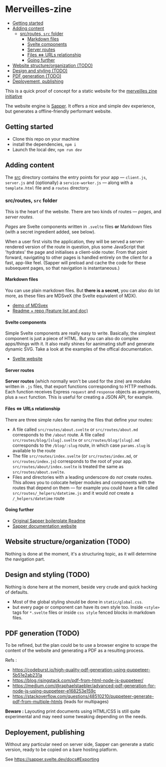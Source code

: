 # Merveilles-zine <!-- omit in toc -->

- [Getting started](#getting-started)
- [Adding content](#adding-content)
  - [src/routes, `src` folder](#srcroutes-src-folder)
    - [Markdown files](#markdown-files)
    - [Svelte components](#svelte-components)
    - [Server routes](#server-routes)
    - [Files <=> URLs relationship](#files--urls-relationship)
    - [Going further](#going-further)
- [Website structure/organization (TODO)](#website-structureorganization-todo)
- [Design and styling (TODO)](#design-and-styling-todo)
- [PDF generation (TODO)](#pdf-generation-todo)
- [Deployement, publishing](#deployement-publishing)

This is a quick proof of concept for a static website for the [merveilles zine initiative](https://merveilles.town/@Merristasis/102916099861136375)

The website engine is [Sapper](https://github.com/sveltejs/sapper). It offers a nice and simple dev experience, but generates a offline-friendly performant website.



## Getting started

* Clone this repo on your machine
* install the dependencies, `npm i`
* Launch the local dev, `npm run dev`

## Adding content

The [src](src) directory contains the entry points for your app — `client.js`, `server.js` and (optionally) a `service-worker.js` — along with a `template.html` file and a `routes` directory.

### src/routes, `src` folder

This is the heart of the website. There are two kinds of routes — *pages*, and *server routes*.

*Pages* are Svelte components written in `.svelte` files **or** Markdown files (with a secret ingredient added, see below). 

When a user first visits the application, they will be served a server-rendered version of the route in question, plus some JavaScript that 'hydrates' the page and initialises a client-side router. From that point forward, navigating to other pages is handled entirely on the client for a fast, app-like feel. (Sapper will preload and cache the code for these subsequent pages, so that navigation is instantaneous.)

#### Markdown files

You can use plain markdown files. But **there is a secret**, you can also do lot more, as these files are MDSveX (the Svelte equivalent of MDX).

* [demo of MDSvex](https://mdsvex.pngwn.io/)
* [Readme + repo (feature list and doc)](https://github.com/pngwn/MDsveX)

#### Svelte components

Simple Svelte components are really easy to write. Basically, the simplest component is just a piece of HTML. But you can also do complex apps/things with it. It also really shines for aanimating stuff and generate dynamic SVG. Take a look at the examples of the offical documentation.

* [Svelte website](https://svelte.dev/)

#### Server routes

**Server routes** (which normally won't be used for the zine) are modules written in `.js` files, that export functions corresponding to HTTP methods. Each function receives Express `request` and `response` objects as arguments, plus a `next` function. This is useful for creating a JSON API, for example.

#### Files <=> URLs relationship

There are three simple rules for naming the files that define your routes:

* A file called `src/routes/about.svelte` or `src/routes/about.md` corresponds to the `/about` route. A file called `src/routes/blog/[slug].svelte` or `src/routes/blog/[slug].md` corresponds to the `/blog/:slug` route, in which case `params.slug` is available to the route
* The file `src/routes/index.svelte` (or `src/routes/index.md`, or `src/routes/index.js`) corresponds to the root of your app. `src/routes/about/index.svelte` is treated the same as `src/routes/about.svelte`.
* Files and directories with a leading underscore do *not* create routes. This allows you to colocate helper modules and components with the routes that depend on them — for example you could have a file called `src/routes/_helpers/datetime.js` and it would *not* create a `/_helpers/datetime` route

#### Going further

* [Original Sapper boilerplate Readme](https://github.com/sveltejs/sapper-template/blob/master/README.md)
* [Sapper documentation website](https://sapper.svelte.dev/)

## Website structure/organization (TODO)

Nothing is done at the moment, it's a structuring topic, as it will determine the navigation part. 

## Design and styling (TODO)

Nothing is done here at the moment, beside very crude and quick hacking of defaults.

* Most of the global styling should be done in `static/global.css`.
* but every page or component can have its own style too. Inside `<style>` tags for `*.svelte` files or inside `css style` fenced blocks in markdown files.

## PDF generation (TODO)

To be refined, but the plan could be to use a browser engine to scrape the content of the website and generating a PDF as a resulting process.

Refs :
* https://codeburst.io/high-quality-pdf-generation-using-puppeteer-5b51e2ab231a
* https://blog.risingstack.com/pdf-from-html-node-js-puppeteer/
* https://medium.com/@raphaelstaebler/advanced-pdf-generation-for-node-js-using-puppeteer-e168253e159c
* https://stackoverflow.com/questions/48510210/puppeteer-generate-pdf-from-multiple-htmls (leads for multipages)

**Beware :** Layouting print documents using HTML/CSS is still quite experimental and may need some tweaking depending on the needs.

## Deployement, publishing

Without any particular need on server side, Sapper can generate a static version, ready to be copied on a bare hosting platform.

See https://sapper.svelte.dev/docs#Exporting




